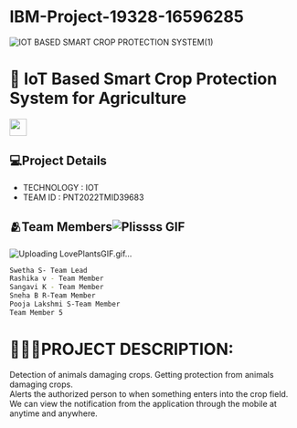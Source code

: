 # IBM-Project-19328-16596285
![IOT BASED SMART CROP PROTECTION SYSTEM(1)](https://user-images.githubusercontent.com/111967006/196667243-58fd76df-d8c6-4525-9de2-78f2cc7568dd.jpg)
# 🌱 IoT Based Smart Crop Protection System for Agriculture
<img src="![dab-piranha-plant](https://user-images.githubusercontent.com/111967006/196668987-39f4a195-0f4d-4235-a6a4-6ce7864eca5e.gif)
" width="30px"> 
## 💻Project Details
- TECHNOLOGY : IOT        
- TEAM ID : PNT2022TMID39683

## 🫂Team Members![Plissss GIF](https://user-images.githubusercontent.com/111967006/196839454-7bedc987-9b0c-42de-a3c6-201c8f294846.gif)
![Uploading LovePlantsGIF.gif…]()


```sh
Swetha S- Team Lead
Rashika v - Team Member
Sangavi K - Team Member
Sneha B R-Team Member
Pooja Lakshmi S-Team Member
Team Member 5
```

# **👩🏻‍💻PROJECT DESCRIPTION:**          
Detection of animals damaging crops.
Getting protection from animals damaging crops.      
Alerts the authorized person to when something enters into the crop field.     
We can view the notification from the application through the mobile at anytime and anywhere.  







